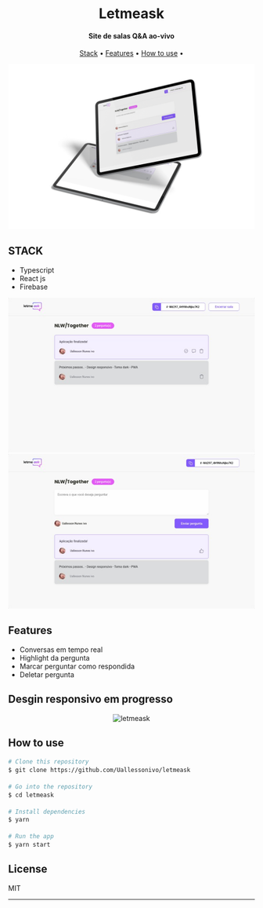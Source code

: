 <h1 align="center">
  Letmeask
  <br>
</h1>

<h4 align="center">Site de salas Q&A ao-vivo</h4>

<p align="center">
  <a href="#stack">Stack</a> •
  <a href="#features">Features</a> •
  <a href="#how-to-use">How to use</a> •
</p>

<p align="center">
  <img alt="letmeask" src="public/frontview.png">
</p>

## STACK

- Typescript
- React js
- Firebase

<p align="center">
  <img alt="letmeask" src="public/frontview5.png">
  <img alt="letmeask" src="public/frontview6.png">
</p>

## Features

- Conversas em tempo real
- Highlight da pergunta
- Marcar perguntar como respondida
- Deletar pergunta

## Desgin responsivo em progresso

<p align="center">
  <img alt="letmeask" src="public/frontviewmobile.png">
</p>

## How to use

```bash
# Clone this repository
$ git clone https://github.com/Uallessonivo/letmeask

# Go into the repository
$ cd letmeask

# Install dependencies
$ yarn

# Run the app
$ yarn start
```

## License

MIT

---
